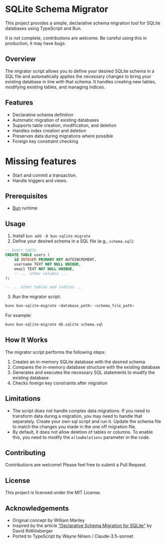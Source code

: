 # SQLite Schema Migrator

This project provides a simple, declarative schema migration tool for SQLite databases using TypeScript and Bun.

It is not complete, contributions are welcome. Be careful using this in production, it may have bugs.

## Overview

The migrator script allows you to define your desired SQLite schema in a SQL file and automatically applies the necessary changes to bring your existing database in line with that schema. It handles creating new tables, modifying existing tables, and managing indices.

## Features

- Declarative schema definition
- Automatic migration of existing databases
- Supports table creation, modification, and deletion
- Handles index creation and deletion
- Preserves data during migrations where possible
- Foreign key constraint checking

# Missing features

 - Start and commit a transaction.
 - Handle triggers and views.

## Prerequisites

- [Bun](https://bun.sh/) runtime

## Usage

1. Install `bun add -D bun-sqlite-migrate`
2. Define your desired schema in a SQL file (e.g., `schema.sql`):

```sql
-- Users table
CREATE TABLE users (
    id INTEGER PRIMARY KEY AUTOINCREMENT,
    username TEXT NOT NULL UNIQUE,
    email TEXT NOT NULL UNIQUE,
    -- ... other columns ...
);

-- ... other tables and indices ...
```

3. Run the migrator script:

```bash
bunx bun-sqlite-migrate <database_path> <schema_file_path>
```

For example:

```bash
bunx bun-sqlite-migrate db.sqlite schema.sql
```

## How It Works

The migrator script performs the following steps:

1. Creates an in-memory SQLite database with the desired schema
2. Compares the in-memory database structure with the existing database
3. Generates and executes the necessary SQL statements to modify the existing database
4. Checks foreign key constraints after migration

## Limitations

- The script does not handle complex data migrations. If you need to transform data during a migration, you may need to handle that separately.
Create your own sql script and run it. Update the schema file to match the changes you made in the one off migration file.
- By default, it does not allow deletion of tables or columns. To enable this, you need to modify the `allowDeletions` parameter in the code.

## Contributing

Contributions are welcome! Please feel free to submit a Pull Request.

## License

This project is licensed under the MIT License.

## Acknowledgements

- Original concept by William Manley
- Inspired by the article ["Declarative Schema Migration for SQLite"](https://david.rothlis.net/declarative-schema-migration-for-sqlite) by David Röthlisberger
- Ported to TypeScript by Wayne Nilsen / Claude-3.5-sonnet